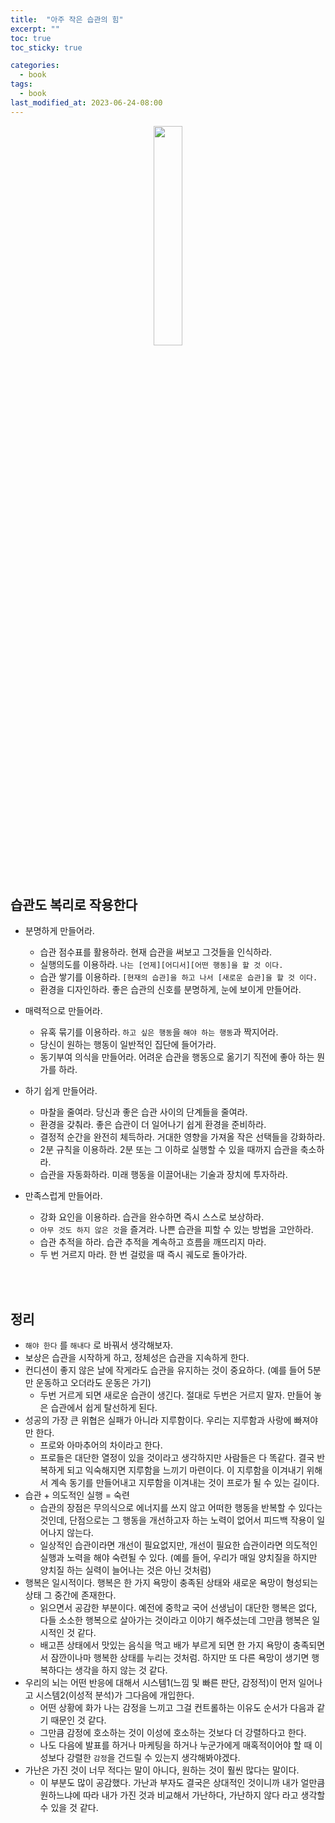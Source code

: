 ```yaml
---
title:  "아주 작은 습관의 힘"
excerpt: ""
toc: true
toc_sticky: true

categories:
  - book
tags:
  - book
last_modified_at: 2023-06-24-08:00
---
```


<p align="center">
  <img src="https://github.com/upskyy/upskyy.github.io/assets/54731898/6061f71f-5fd4-415a-84b7-b5b0ef32424e" width="30%" height="30%">
</p>

<br>  

## 습관도 복리로 작용한다

- 분명하게 만들어라.
  - 습관 점수표를 활용하라. 현재 습관을 써보고 그것들을 인식하라.
  - 실행의도를 이용하라. `나는 [언제][어디서][어떤 행동]을 할 것 이다.`
  - 습관 쌓기를 이용하라. `[현재의 습관]을 하고 나서 [새로운 습관]을 할 것 이다.`
  - 환경을 디자인하라. 좋은 습관의 신호를 분명하게, 눈에 보이게 만들어라.

- 매력적으로 만들어라.
  - 유혹 묶기를 이용하라. `하고 싶은 행동`을 `해야 하는 행동`과 짝지어라.
  - 당신이 원하는 행동이 일반적인 집단에 들어가라.
  - 동기부여 의식을 만들어라. 어려운 습관을 행동으로 옮기기 직전에 좋아 하는 뭔가를 하라.

- 하기 쉽게 만들어라.
  - 마찰을 줄여라. 당신과 좋은 습관 사이의 단계들을 줄여라.
  - 환경을 갖춰라. 좋은 습관이 더 일어나기 쉽게 환경을 준비하라.
  - 결정적 순간을 완전히 체득하라. 거대한 영향을 가져올 작은 선택들을 강화하라.
  - 2분 규칙을 이용하라. 2분 또는 그 이하로 실행할 수 있을 때까지 습관을 축소하라.
  - 습관을 자동화하라. 미래 행동을 이끌어내는 기술과 장치에 투자하라.

- 만족스럽게 만들어라.
  - 강화 요인을 이용하라. 습관을 완수하면 즉시 스스로 보상하라.
  - `아무 것도 하지 않은 것`을 즐겨라. 나쁜 습관을 피할 수 있는 방법을 고안하라.
  - 습관 추적을 하라. 습관 추적을 계속하고 흐름을 깨뜨리지 마라.
  - 두 번 거르지 마라. 한 번 걸렀을 때 즉시 궤도로 돌아가라.

<br>  
<br>  
  
## 정리

- `해야 한다` 를 `해내다` 로 바꿔서 생각해보자.
- 보상은 습관을 시작하게 하고, 정체성은 습관을 지속하게 한다.
- 컨디션이 좋지 않은 날에 작게라도 습관을 유지하는 것이 중요하다. (예를 들어 5분만 운동하고 오더라도 운동은 가기)
  - 두번 거르게 되면 새로운 습관이 생긴다. 절대로 두번은 거르지 말자. 만들어 놓은 습관에서 쉽게 탈선하게 된다.
- 성공의 가장 큰 위협은 실패가 아니라 지루함이다. 우리는 지루함과 사랑에 빠져야만 한다.
  - 프로와 아마추어의 차이라고 한다.
  - 프로들은 대단한 열정이 있을 것이라고 생각하지만 사람들은 다 똑같다. 결국 반복하게 되고 익숙해지면 지루함을 느끼기 마련이다. 이 지루함을 이겨내기 위해서 계속 동기를 만들어내고 지루함을 이겨내는 것이 프로가 될 수 있는 길이다.
- 습관 + 의도적인 실행 = 숙련
  - 습관의 장점은 무의식으로 에너지를 쓰지 않고 어떠한 행동을 반복할 수 있다는 것인데, 단점으로는 그 행동을 개선하고자 하는 노력이 없어서 피드백 작용이 일어나지 않는다.
  - 일상적인 습관이라면 개선이 필요없지만, 개선이 필요한 습관이라면 의도적인 실행과 노력을 해야 숙련될 수 있다. (예를 들어, 우리가 매일 양치질을 하지만 양치질 하는 실력이 늘어나는 것은 아닌 것처럼)
- 행복은 일시적이다. 행복은 한 가지 욕망이 충족된 상태와 새로운 욕망이 형성되는 상태 그 중간에 존재한다.
  - 읽으면서 공감한 부분이다. 예전에 중학교 국어 선생님이 대단한 행복은 없다, 다들 소소한 행복으로 살아가는 것이라고 이야기 해주셨는데 그만큼 행복은 일시적인 것 같다.
  - 배고픈 상태에서 맛있는 음식을 먹고 배가 부르게 되면 한 가지 욕망이 충족되면서 잠깐이나마 행복한 상태를 누리는 것처럼. 하지만 또 다른 욕망이 생기면 행복하다는 생각을 하지 않는 것 같다.
- 우리의 뇌는 어떤 반응에 대해서 시스템1(느낌 및 빠른 판단, 감정적)이 먼저 일어나고 시스템2(이성적 분석)가 그다음에 개입한다.
  - 어떤 상황에 화가 나는 감정을 느끼고 그걸 컨트롤하는 이유도 순서가 다음과 같기 때문인 것 같다.
  - 그만큼 감정에 호소하는 것이 이성에 호소하는 것보다 더 강렬하다고 한다.
  - 나도 다음에 발표를 하거나 마케팅을 하거나 누군가에게 매혹적이어야 할 때 이성보다 강렬한 `감정`을 건드릴 수 있는지 생각해봐야겠다.
- 가난은 가진 것이 너무 적다는 말이 아니다, 원하는 것이 훨씬 많다는 말이다.
  - 이 부분도 많이 공감했다. 가난과 부자도 결국은 상대적인 것이니까 내가 얼만큼 원하느냐에 따라 내가 가진 것과 비교해서 가난하다, 가난하지 않다 라고 생각할 수 있을 것 같다.
